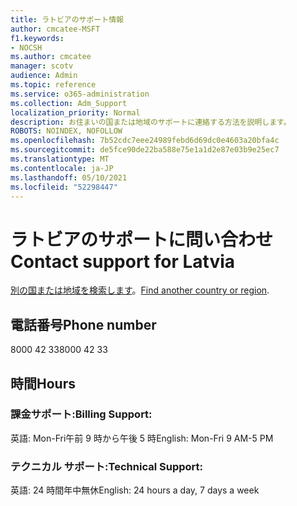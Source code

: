 ```yaml
---
title: ラトビアのサポート情報
author: cmcatee-MSFT
f1.keywords:
- NOCSH
ms.author: cmcatee
manager: scotv
audience: Admin
ms.topic: reference
ms.service: o365-administration
ms.collection: Adm_Support
localization_priority: Normal
description: お住まいの国または地域のサポートに連絡する方法を説明します。
ROBOTS: NOINDEX, NOFOLLOW
ms.openlocfilehash: 7b52cdc7eee24989febd6d69dc0e4603a20bfa4c
ms.sourcegitcommit: de5fce90de22ba588e75e1a1d2e87e03b9e25ec7
ms.translationtype: MT
ms.contentlocale: ja-JP
ms.lasthandoff: 05/10/2021
ms.locfileid: "52298447"
---
```

# <a name="contact-support-for-latvia"></a><span data-ttu-id="cf52d-103">ラトビアのサポートに問い合わせ</span><span class="sxs-lookup"><span data-stu-id="cf52d-103">Contact support for Latvia</span></span>

<span data-ttu-id="cf52d-104">[別の国または地域を検索します](../../business-video/get-help-support.md)。</span><span class="sxs-lookup"><span data-stu-id="cf52d-104">[Find another country or region](../../business-video/get-help-support.md).</span></span>

## <a name="phone-number"></a><span data-ttu-id="cf52d-105">電話番号</span><span class="sxs-lookup"><span data-stu-id="cf52d-105">Phone number</span></span>
<span data-ttu-id="cf52d-106">8000 42 33</span><span class="sxs-lookup"><span data-stu-id="cf52d-106">8000 42 33</span></span>

## <a name="hours"></a><span data-ttu-id="cf52d-107">時間</span><span class="sxs-lookup"><span data-stu-id="cf52d-107">Hours</span></span>
### <a name="billing-support"></a><span data-ttu-id="cf52d-108">課金サポート:</span><span class="sxs-lookup"><span data-stu-id="cf52d-108">Billing Support:</span></span>

<span data-ttu-id="cf52d-109">英語: Mon-Fri午前 9 時から午後 5 時</span><span class="sxs-lookup"><span data-stu-id="cf52d-109">English: Mon-Fri 9 AM-5 PM</span></span>

### <a name="technical-support"></a><span data-ttu-id="cf52d-110">テクニカル サポート:</span><span class="sxs-lookup"><span data-stu-id="cf52d-110">Technical Support:</span></span>

<span data-ttu-id="cf52d-111">英語: 24 時間年中無休</span><span class="sxs-lookup"><span data-stu-id="cf52d-111">English: 24 hours a day, 7 days a week</span></span>
